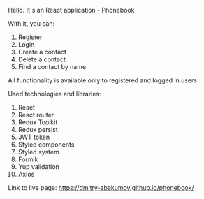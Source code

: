Hello. It`s an React application - Phonebook

With it, you can:

1. Register
2. Login
3. Create a contact
4. Delete a contact
5. Find a contact by name

All functionality is available only to registered and logged in users

Used technologies and libraries:

1. React
2. React router
3. Redux Toolkit
4. Redux persist
5. JWT token
6. Styled components
7. Styled system
8. Formik
9. Yup validation
10. Axios

Link to live page: https://dmitry-abakumov.github.io/phonebook/
